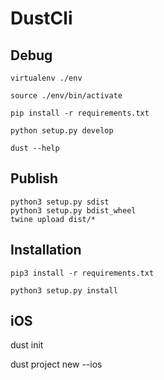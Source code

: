 DustCli
==============================================================================

Debug
-----

```
virtualenv ./env

source ./env/bin/activate

pip install -r requirements.txt

python setup.py develop

dust --help
```

Publish
-------
```
python3 setup.py sdist
python3 setup.py bdist_wheel
twine upload dist/*
```

Installation
------------

```
pip3 install -r requirements.txt

python3 setup.py install
```

iOS
-------
dust init  

dust project new --ios  
